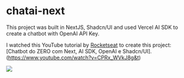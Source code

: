 # chatai-next

This project was built in NextJS, Shadcn/UI and used Vercel AI SDK to create a chatbot with OpenAI API Key.

I watched this YouTube tutorial by [Rocketseat](https://www.youtube.com/@rocketseat) to create this project: [Chatbot do ZERO com Next, AI SDK, OpenAI e Shadcn/UI].(https://www.youtube.com/watch?v=CPRx_WVkJ8g&t)

<img src="https://user-images.githubusercontent.com/81250968/254693307-cd6700c5-f7d9-42da-b39c-366232f748fe.gif" />

